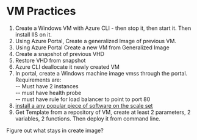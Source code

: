 
# VM Practices

1) Create a Windows VM with Azure CLI - then stop it, then start it.  Then install IIS on it.
2) Using Azure Portal, Create a generalized Image of previous VM.
3) Using Azure Portal Create a new VM from Generalized Image
4) Create a snapshot of previous VHD
5) Restore VHD from snapshot
6) Azure CLI deallocate it newly created VM
7) In portal, create a Windows machine image vmss through the portal.  Requirements are:  
  -- Must have 2 instances  
  -- must have health probe  
  -- must have rule for load balancer to point to port 80
8) [install a any popular piece of software on the scale set ](https://docs.microsoft.com/en-us/azure/virtual-machines/extensions/custom-script-windows)
9) Get Template from a repository of VM, create at least 2 parameters, 2 variables, 2 functions. Then deploy it from command line.


Figure out what stays in create image?
